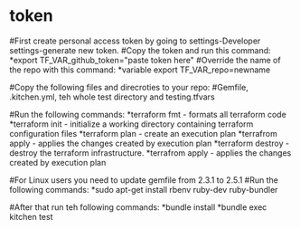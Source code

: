 # token

#First create personal access token by going to settings-Developer settings-generate new token. 
#Copy the token and run this command: 
*export TF_VAR_github_token="paste token here"
#Override the name of the repo with this command: 
*variable export TF_VAR_repo=newname

#Copy the following files and direcroties to your repo:
#Gemfile, .kitchen.yml, teh whole test directory and testing.tfvars

#Run the following commands:
*terraform fmt - formats all terraform code
*terraform init - initialize a working directory containing terraform configuration files
*terraform plan - create an execution plan
*terrafrom apply - applies the changes created by execution plan 
*terraform destroy - destroy the terraform infrastructure.
*terrafrom apply - applies the changes created by execution plan 

#For Linux users you need to update gemfile from 2.3.1 to 2.5.1
#Run the following commands:
*sudo apt-get install rbenv ruby-dev ruby-bundler

#After that run teh following commands:
*bundle install
*bundle exec kitchen test
